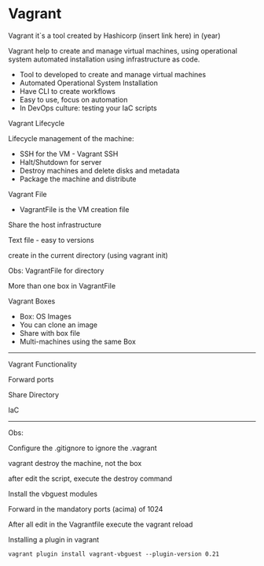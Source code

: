 # Vagrant 
Vagrant it`s a tool created by Hashicorp (insert link here) in (year)

Vagrant help to create and manage virtual machines, using operational system automated installation using infrastructure as code.

- Tool to developed to create and manage virtual machines
- Automated Operational System Installation
- Have CLI to create workflows
- Easy to use, focus on automation
- In DevOps culture: testing your IaC scripts

Vagrant Lifecycle

Lifecycle management of the machine:

- SSH for the VM - Vagrant SSH
- Halt/Shutdown for server
- Destroy machines and delete disks and metadata
- Package the machine and distribute

Vagrant File

- VagrantFile is the VM creation file

Share the host infrastructure

Text file - easy to versions

create in the current directory (using vagrant init)

Obs: VagrantFile for directory

More than one box in VagrantFile

Vagrant Boxes

- Box: OS Images
- You can clone an image
- Share with box file
- Multi-machines using the same Box

---

Vagrant Functionality

Forward ports

Share Directory

IaC

---

Obs:

Configure the .gitignore to ignore the .vagrant

vagrant destroy the machine, not the box

after edit the script, execute the destroy command

Install the vbguest modules

Forward in the mandatory ports (acima) of 1024

After all edit in the Vagrantfile execute the vagrant reload

Installing a plugin in vagrant

`vagrant plugin install vagrant-vbguest --plugin-version 0.21`
